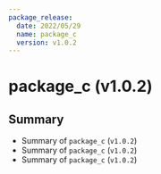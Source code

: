 ```yaml
---
package_release:
  date: 2022/05/29
  name: package_c
  version: v1.0.2
---
```

# package_c (v1.0.2)


## Summary

- Summary of `package_c` (`v1.0.2`)
- Summary of `package_c` (`v1.0.2`)
- Summary of `package_c` (`v1.0.2`)
